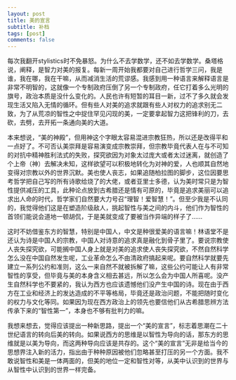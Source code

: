 ```yaml
---
layout: post
title: 美的宣言
subtitle: 补档
tags: [post]
comments: false
---
```


每次我翻开stylistics时不免暴怒。为什么不去学数学，还不如去学数学。桑塔格说，阐释，是智力对美的报复。每新一周开始我都要对自己进行哲学三问，我是谁，我在哪，我在干嘛，从而减消生活的荒谬感。我感到用一种语言来解释语言是非常不明智的，这就像一个专制政府压倒了另一个专制政府，任它打着多么光明的旗号，政治本质是没什么变化的。人民也许有短暂的耳目一新，过不了多久就会发现生活又陷入无情的循环。但有些人对美的追求就跟有些人对权力的追求别无二致，为了从荒凉的智性之中捉住罕见闪现的美，一定要拿起智力这把锋利的刀，去砍，去劈，去开拓一条通向美的大道。

本来想说，“美的神殿”，但用神这个字眼太容易混进宗教狂热，所以还是改得平和一点好了。不可否认美崇拜是容易演变成宗教崇拜，但宗教毕竟代表人在与不可知的对抗中精神胜利法式的失败，探究欲因为对象太过庞大或者太过迷离，就创造了个上帝（神）去解决未知，这样欲望可以积极地转化为对神的爱，人也顺其自然地变得对宗教以外的世界沉默。美也使人丧志，如果追随柏拉图的脚步，这位因要思考哲学把自己写的所有诗歌给烧了的大佬，或者亚里士多德，认为美时常只是为智性提供减压的工具，此种论点放到古希腊还是情有可原的，毕竟是追求美丽可以追求出人命的时代，哲学家们自然要大力号召“理智！爱智慧！”。但至少我是不认同的，我觉得他们这是在塑造阶级敌人，挑起智性与美之间的内斗，他们作为智性的首领们能说会道地一顿胡侃，于是美就变成了要被当作异端的样子了……

这时不妨借鉴东方的智慧，特别是中国人，中文是种很爱美的语言嘛！林语堂不是还认为诗是中国人的宗教，中国人对诗意的追求真是融化到骨子里了。要说宗教使人丧失探究欲，可能搁中国人身上就是对美的追求使人丧失探究欲，不然自然科学怎么没在中国自然发生呢，工业革命怎么不由清政府搞起来呢。要自然科学就要先建立一系列公约和准则，这么一来自然不就被拆解了嘛，这些公约可能让人有非常智性的享受，但毕竟与美的本身含义相去甚远，所以怎么会为中国人所喜呢。没产生自然科学也不要紧的，我认为西方也应该遗憾他们没产生中国的诗。现在由于西方在工业和经济上的发达造成的不平等格局，毕竟还是政治问题，不能把随时变化的权力与文化等同。如果因为现在西方政治上的领先也要信他们从古希腊思辨方法传承下来的“智性第一”，本身也不够有批判力的嘛。

我想来想去，觉得应该提出一种新思路，提出一个“美的宣言”，标志着思潮在二十世纪语言的转向后美的转向。如果说西方的思维是以智性为导向的话，那东方的思维就是以美为导向，而这两种导向应该是共存的。这个“美的宣言”无非是给当今的思想界注入新的活力，指出由于种种原因被他们忽略甚至打压的另一个方面。我不敢说智性和美是一体两面的，但美的地位一定和智性对等，从美中认识到的世界与从智性中认识到的世界一样完备。

